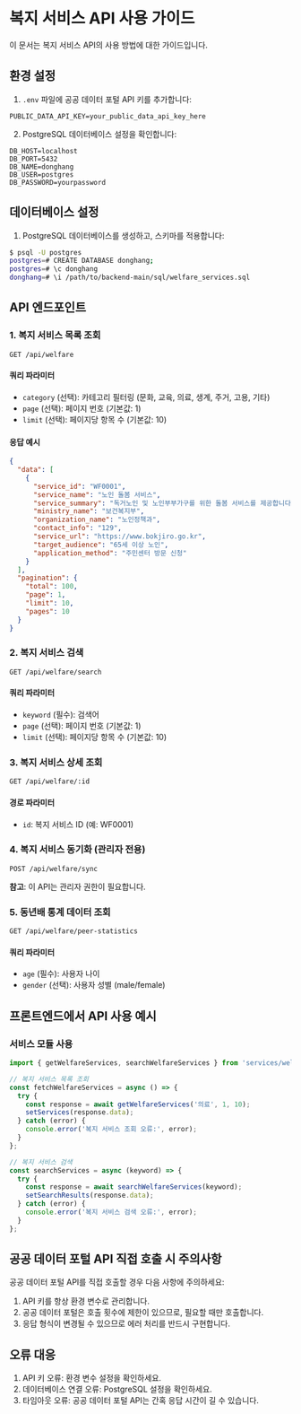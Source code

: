 # 복지 서비스 API 사용 가이드

이 문서는 복지 서비스 API의 사용 방법에 대한 가이드입니다.

## 환경 설정

1. `.env` 파일에 공공 데이터 포털 API 키를 추가합니다:

```
PUBLIC_DATA_API_KEY=your_public_data_api_key_here
```

2. PostgreSQL 데이터베이스 설정을 확인합니다:

```
DB_HOST=localhost
DB_PORT=5432
DB_NAME=donghang
DB_USER=postgres
DB_PASSWORD=yourpassword
```

## 데이터베이스 설정

1. PostgreSQL 데이터베이스를 생성하고, 스키마를 적용합니다:

```bash
$ psql -U postgres
postgres=# CREATE DATABASE donghang;
postgres=# \c donghang
donghang=# \i /path/to/backend-main/sql/welfare_services.sql
```

## API 엔드포인트

### 1. 복지 서비스 목록 조회

```
GET /api/welfare
```

#### 쿼리 파라미터

- `category` (선택): 카테고리 필터링 (문화, 교육, 의료, 생계, 주거, 고용, 기타)
- `page` (선택): 페이지 번호 (기본값: 1)
- `limit` (선택): 페이지당 항목 수 (기본값: 10)

#### 응답 예시

```json
{
  "data": [
    {
      "service_id": "WF0001",
      "service_name": "노인 돌봄 서비스",
      "service_summary": "독거노인 및 노인부부가구를 위한 돌봄 서비스를 제공합니다.",
      "ministry_name": "보건복지부",
      "organization_name": "노인정책과",
      "contact_info": "129",
      "service_url": "https://www.bokjiro.go.kr",
      "target_audience": "65세 이상 노인",
      "application_method": "주민센터 방문 신청"
    }
  ],
  "pagination": {
    "total": 100,
    "page": 1,
    "limit": 10,
    "pages": 10
  }
}
```

### 2. 복지 서비스 검색

```
GET /api/welfare/search
```

#### 쿼리 파라미터

- `keyword` (필수): 검색어
- `page` (선택): 페이지 번호 (기본값: 1)
- `limit` (선택): 페이지당 항목 수 (기본값: 10)

### 3. 복지 서비스 상세 조회

```
GET /api/welfare/:id
```

#### 경로 파라미터

- `id`: 복지 서비스 ID (예: WF0001)

### 4. 복지 서비스 동기화 (관리자 전용)

```
POST /api/welfare/sync
```

**참고**: 이 API는 관리자 권한이 필요합니다.

### 5. 동년배 통계 데이터 조회

```
GET /api/welfare/peer-statistics
```

#### 쿼리 파라미터

- `age` (필수): 사용자 나이
- `gender` (선택): 사용자 성별 (male/female)

## 프론트엔드에서 API 사용 예시

### 서비스 모듈 사용

```javascript
import { getWelfareServices, searchWelfareServices } from 'services/welfareService';

// 복지 서비스 목록 조회
const fetchWelfareServices = async () => {
  try {
    const response = await getWelfareServices('의료', 1, 10);
    setServices(response.data);
  } catch (error) {
    console.error('복지 서비스 조회 오류:', error);
  }
};

// 복지 서비스 검색
const searchServices = async (keyword) => {
  try {
    const response = await searchWelfareServices(keyword);
    setSearchResults(response.data);
  } catch (error) {
    console.error('복지 서비스 검색 오류:', error);
  }
};
```

## 공공 데이터 포털 API 직접 호출 시 주의사항

공공 데이터 포털 API를 직접 호출할 경우 다음 사항에 주의하세요:

1. API 키를 항상 환경 변수로 관리합니다.
2. 공공 데이터 포털은 호출 횟수에 제한이 있으므로, 필요할 때만 호출합니다.
3. 응답 형식이 변경될 수 있으므로 에러 처리를 반드시 구현합니다.

## 오류 대응

1. API 키 오류: 환경 변수 설정을 확인하세요.
2. 데이터베이스 연결 오류: PostgreSQL 설정을 확인하세요.
3. 타임아웃 오류: 공공 데이터 포털 API는 간혹 응답 시간이 길 수 있습니다.